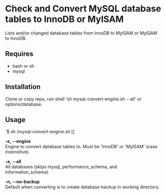 # Check and Convert MySQL database tables to InnoDB or MyISAM

Lists and/or changed database tables from InnoDB to MyISAM or MyISAM to InnoDB.


## Requires
* bash or sh
* mysql

## Installation
Clone or copy repo, run shell 'sh mysql-convert-engine.sh --all' or options/database.

## Usage
`$ sh <path-to>/mysql-convert-engine.sh <options> [<databases>]

**-e, --engine <path>**  
Engine to convert database tables to. Must be 'InnoDB' or 'MyISAM' (case insensitive).

**-a, --all**  
All databases (skips mysql, performance_schema, and information_schema).

**-n, --no-backup**  
Default when converting is to create database backup in working directory.

